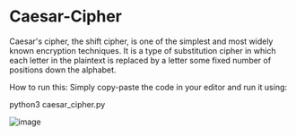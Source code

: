 # Caesar-Cipher
Caesar's cipher, the shift cipher, is one of the simplest and most widely known encryption techniques. It is a type of substitution cipher in which each letter in the plaintext is replaced by a letter some fixed number of positions down the alphabet.

How to run this:
Simply copy-paste the code in your editor and run it using:

python3 caesar_cipher.py

![image](https://user-images.githubusercontent.com/104532876/213889235-68405d2b-cfd9-43a7-a264-97a1b6f6963a.png)

